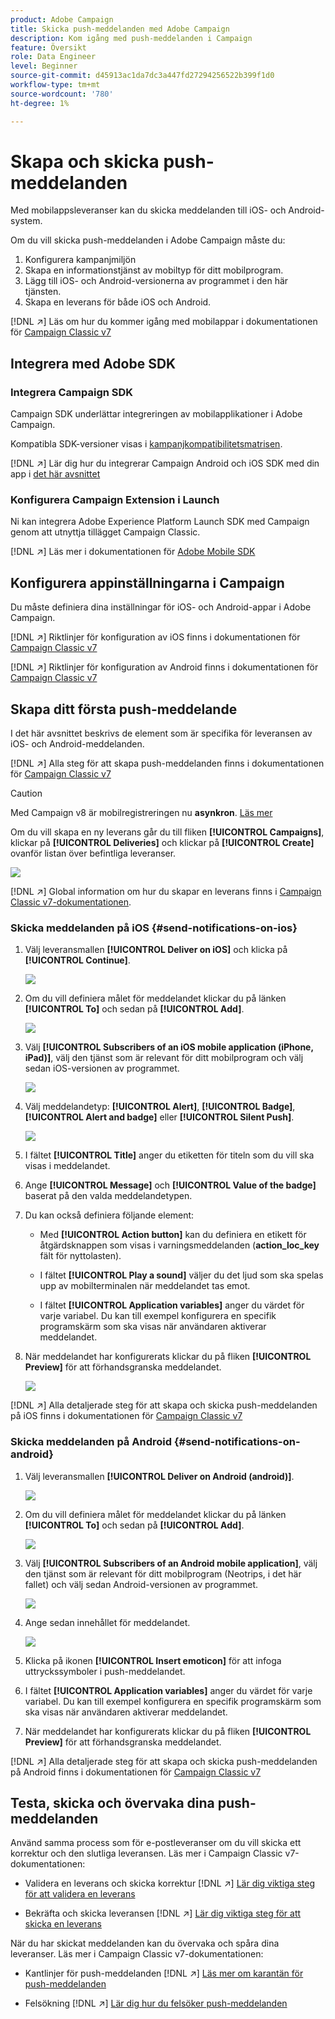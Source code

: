 ```yaml
---
product: Adobe Campaign
title: Skicka push-meddelanden med Adobe Campaign
description: Kom igång med push-meddelanden i Campaign
feature: Översikt
role: Data Engineer
level: Beginner
source-git-commit: d45913ac1da7dc3a447fd27294256522b399f1d0
workflow-type: tm+mt
source-wordcount: '780'
ht-degree: 1%

---
```


# Skapa och skicka push-meddelanden

Med mobilappsleveranser kan du skicka meddelanden till iOS- och Android-system.

Om du vill skicka push-meddelanden i Adobe Campaign måste du:

1. Konfigurera kampanjmiljön
1. Skapa en informationstjänst av mobiltyp för ditt mobilprogram.
1. Lägg till iOS- och Android-versionerna av programmet i den här tjänsten.
1. Skapa en leverans för både iOS och Android.

[!DNL :arrow_upper_right:] Läs om hur du kommer igång med mobilappar i dokumentationen för  [Campaign Classic v7](https://experienceleague.adobe.com/docs/campaign-classic/using/sending-messages/sending-push-notifications/about-mobile-app-channel.html)

## Integrera med Adobe SDK

### Integrera Campaign SDK

Campaign SDK underlättar integreringen av mobilapplikationer i Adobe Campaign.

Kompatibla SDK-versioner visas i [kampanjkompatibilitetsmatrisen](../start/compatibility-matrix.md#MobileSDK).

[!DNL :arrow_upper_right:] Lär dig hur du integrerar Campaign Android och iOS SDK med din app i  [det här avsnittet](../config/push-config.md)

### Konfigurera Campaign Extension i Launch

Ni kan integrera Adobe Experience Platform Launch SDK med Campaign genom att utnyttja tillägget Campaign Classic.

[!DNL :arrow_upper_right:] Läs mer i dokumentationen för  [Adobe Mobile SDK](https://aep-sdks.gitbook.io/docs/using-mobile-extensions/adobe-campaignclassic)

## Konfigurera appinställningarna i Campaign

Du måste definiera dina inställningar för iOS- och Android-appar i Adobe Campaign.

[!DNL :arrow_upper_right:] Riktlinjer för konfiguration av iOS finns i dokumentationen för  [Campaign Classic v7](https://experienceleague.adobe.com/docs/campaign-classic/using/sending-messages/sending-push-notifications/configure-the-mobile-app/configuring-the-mobile-application.html?lang=en#sending-messages)

[!DNL :arrow_upper_right:] Riktlinjer för konfiguration av Android finns i dokumentationen för  [Campaign Classic v7](https://experienceleague.adobe.com/docs/campaign-classic/using/sending-messages/sending-push-notifications/configure-the-mobile-app/configuring-the-mobile-application-android.html?lang=en#sending-messages)

## Skapa ditt första push-meddelande

I det här avsnittet beskrivs de element som är specifika för leveransen av iOS- och Android-meddelanden.

[!DNL :arrow_upper_right:] Alla steg för att skapa push-meddelanden finns i dokumentationen för  [Campaign Classic v7](https://experienceleague.adobe.com/docs/campaign-classic/using/sending-messages/sending-push-notifications/creating-notifications.html?lang=en)

>[!CAUTION]
>
>Med Campaign v8 är mobilregistreringen nu **asynkron**. [Läs mer](../dev/staging.md)

Om du vill skapa en ny leverans går du till fliken **[!UICONTROL Campaigns]**, klickar på **[!UICONTROL Deliveries]** och klickar på **[!UICONTROL Create]** ovanför listan över befintliga leveranser.

![](assets/delivery_step_1.png)

[!DNL :arrow_upper_right:] Global information om hur du skapar en leverans finns i  [Campaign Classic v7-dokumentationen](https://experienceleague.adobe.com/docs/campaign-classic/using/sending-messages/key-steps-when-creating-a-delivery/steps-about-delivery-creation-steps.html?lang=en#sending-messages).

### Skicka meddelanden på iOS {#send-notifications-on-ios}

1. Välj leveransmallen **[!UICONTROL Deliver on iOS]** och klicka på **[!UICONTROL Continue]**.

   ![](assets/push-template-ios.png)

1. Om du vill definiera målet för meddelandet klickar du på länken **[!UICONTROL To]** och sedan på **[!UICONTROL Add]**.

   ![](assets/push-ios-select-target.png)

1. Välj **[!UICONTROL Subscribers of an iOS mobile application (iPhone, iPad)]**, välj den tjänst som är relevant för ditt mobilprogram och välj sedan iOS-versionen av programmet.

   ![](assets/push-ios-subscribers.png)

1. Välj meddelandetyp: **[!UICONTROL Alert]**, **[!UICONTROL Badge]**, **[!UICONTROL Alert and badge]** eller **[!UICONTROL Silent Push]**.

   ![](assets/push-ios-alert.png)

1. I fältet **[!UICONTROL Title]** anger du etiketten för titeln som du vill ska visas i meddelandet.

1. Ange **[!UICONTROL Message]** och **[!UICONTROL Value of the badge]** baserat på den valda meddelandetypen.

1. Du kan också definiera följande element:

   * Med **[!UICONTROL Action button]** kan du definiera en etikett för åtgärdsknappen som visas i varningsmeddelanden (**action_loc_key** fält för nyttolasten).

   * I fältet **[!UICONTROL Play a sound]** väljer du det ljud som ska spelas upp av mobilterminalen när meddelandet tas emot.

   * I fältet **[!UICONTROL Application variables]** anger du värdet för varje variabel. Du kan till exempel konfigurera en specifik programskärm som ska visas när användaren aktiverar meddelandet.

1. När meddelandet har konfigurerats klickar du på fliken **[!UICONTROL Preview]** för att förhandsgranska meddelandet.

   ![](assets/push-ios-preview.png)

[!DNL :arrow_upper_right:] Alla detaljerade steg för att skapa och skicka push-meddelanden på iOS finns i dokumentationen för  [Campaign Classic v7](https://experienceleague.adobe.com/docs/campaign-classic/using/sending-messages/sending-push-notifications/creating-notifications.html?lang=en#sending-notifications-on-ios)

### Skicka meddelanden på Android {#send-notifications-on-android}

1. Välj leveransmallen **[!UICONTROL Deliver on Android (android)]**.

   ![](assets/push-template-android.png)

1. Om du vill definiera målet för meddelandet klickar du på länken **[!UICONTROL To]** och sedan på **[!UICONTROL Add]**.

   ![](assets/push-android-select-target.png)

1. Välj **[!UICONTROL Subscribers of an Android mobile application]**, välj den tjänst som är relevant för ditt mobilprogram (Neotrips, i det här fallet) och välj sedan Android-versionen av programmet.

   ![](assets/push-ios-subscribers.png)

1. Ange sedan innehållet för meddelandet.

   ![](assets/push-android-content.png)

1. Klicka på ikonen **[!UICONTROL Insert emoticon]** för att infoga uttryckssymboler i push-meddelandet.

1. I fältet **[!UICONTROL Application variables]** anger du värdet för varje variabel. Du kan till exempel konfigurera en specifik programskärm som ska visas när användaren aktiverar meddelandet.

1. När meddelandet har konfigurerats klickar du på fliken **[!UICONTROL Preview]** för att förhandsgranska meddelandet.

   <!--![](assets/push-android-preview.png)-->

[!DNL :arrow_upper_right:] Alla detaljerade steg för att skapa och skicka push-meddelanden på Android finns i dokumentationen för  [Campaign Classic v7](https://experienceleague.adobe.com/docs/campaign-classic/using/sending-messages/sending-push-notifications/creating-notifications.html?lang=en#sending-notifications-on-android)

## Testa, skicka och övervaka dina push-meddelanden

Använd samma process som för e-postleveranser om du vill skicka ett korrektur och den slutliga leveransen. Läs mer i Campaign Classic v7-dokumentationen:

* Validera en leverans och skicka korrektur
   [!DNL :arrow_upper_right:] [Lär dig viktiga steg för att validera en leverans](https://experienceleague.adobe.com/docs/campaign-classic/using/sending-messages/key-steps-when-creating-a-delivery/steps-validating-the-delivery.html)

* Bekräfta och skicka leveransen
   [!DNL :arrow_upper_right:] [Lär dig viktiga steg för att skicka en leverans](https://experienceleague.adobe.com/docs/campaign-classic/using/sending-messages/key-steps-when-creating-a-delivery/steps-sending-the-delivery.html?lang=en)

När du har skickat meddelanden kan du övervaka och spåra dina leveranser. Läs mer i Campaign Classic v7-dokumentationen:

* Kantlinjer för push-meddelanden
   [!DNL :arrow_upper_right:] [Läs mer om karantän för push-meddelanden](https://experienceleague.adobe.com/docs/campaign-classic/using/sending-messages/monitoring-deliveries/understanding-quarantine-management.html?lang=en#push-notification-quarantines)

* Felsökning
   [!DNL :arrow_upper_right:] [Lär dig hur du felsöker push-meddelanden](https://experienceleague.adobe.com/docs/campaign-classic/using/sending-messages/sending-push-notifications/troubleshooting.html?lang=en)